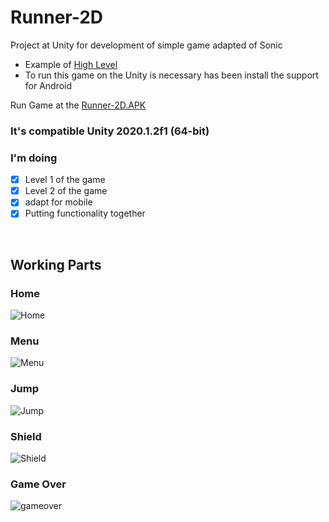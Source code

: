 # Runner-2D
Project at Unity for development of simple game adapted of Sonic
- Example of [High Level](https://www.youtube.com/watch?v=nc0rEUrlnCE&list=PLgTmU6kuSLtxtHfp-iqI-w_sKpseuuu2G&index=1) 
- To run this game on the Unity is necessary has been install the support for Android

Run Game at the [Runner-2D.APK](Runner-2D.apk)

### It's compatible Unity 2020.1.2f1 (64-bit)

### I'm doing
- [x] Level 1 of the game
- [x] Level 2 of the game
- [x] adapt for mobile
- [x] Putting functionality together

 <br/>
 
 
## Working Parts

### Home
![Home](https://user-images.githubusercontent.com/32804625/91375783-f1e9fe00-e7f1-11ea-9e75-3ccfc5b2749c.png)
### Menu
![Menu](https://user-images.githubusercontent.com/32804625/91375843-1e057f00-e7f2-11ea-82b6-129fe9147403.png)
### Jump 
![Jump](https://user-images.githubusercontent.com/32804625/91113968-2b3d3500-e65d-11ea-8cb8-99c5482127e0.png)
### Shield
![Shield](https://user-images.githubusercontent.com/32804625/91114298-f7164400-e65d-11ea-99d9-f3b22a712b2b.png)
### Game Over
![gameover](https://user-images.githubusercontent.com/32804625/91113656-799e0400-e65c-11ea-8f50-902867abff41.png)
